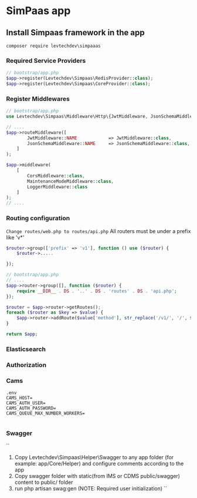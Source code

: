 # SimPaas app

## Install Simpaas framework in the app

``
composer require levtechdev\simpaaas
``

### Required Service Providers
```php
// bootstrap/app.php
$app->register(Levtechdev\Simpaas\RedisProvider::class);
$app->register(Levtechdev\Simpaas\CoreProvider::class);
```

### Register Middlewares
```php
// bootstrap/app.php
use Levtechdev\Simpaas\Middleware\Http\{JwtMiddleware, JsonSchemaMiddleware, CorsMiddleware, MaintenanceModeMiddleware, LoggerMiddleware};

// .... 
$app->routeMiddleware([
        JwtMiddleware::NAME            => JwtMiddleware::class,
        JsonSchemaMiddleware::NAME     => JsonSchemaMiddleware::class,
    ]
);

$app->middleware(
    [
        CorsMiddleware::class,
        MaintenanceModeMiddleware::class,
        LoggerMiddleware::class
    ]
);
// .... 
```
### Routing configuration
``
Change routes/web.php to routes/api.php
``
All routers must be under a prefix like 'v*' 
```php
$router->group(['prefix' => 'v1'], function () use ($router) {
    $router->.....

});
```

```php
// bootstrap/app.php
// ....
$app->router->group([], function ($router) {
    require __DIR__ . DS . '..' . DS . 'routes' . DS . 'api.php';
});

$router = $app->router->getRoutes();
foreach ($router as $key => $value) {
    $app->router->addRoute($value['method'], str_replace('/v1/', '/', $value['uri']), $value['action']);
}

return $app;
```

### Elasticsearch

### Authorization


### Cams
```
.env
CAMS_HOST=
CAMS_AUTH_USER=
CAMS_AUTH_PASSWORD=
CAMS_QUEUE_MAX_NUMBER_WORKERS=
 
```


### Swagger
``
1. Copy Levtechdev\Simpaas\Helper\Swagger to any app folder (for example: app/Core/Helper) and configure comments according to the app
2. Copy swagger folder with static(from IMS or CDMS public/swagger) content to public/ folder
3. run php artisan swag:gen (NOTE: Required user initialization) 
``

